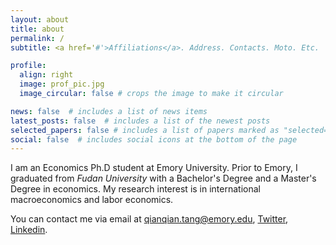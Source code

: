 ```yaml
---
layout: about
title: about
permalink: /
subtitle: <a href='#'>Affiliations</a>. Address. Contacts. Moto. Etc.

profile:
  align: right
  image: prof_pic.jpg
  image_circular: false # crops the image to make it circular

news: false  # includes a list of news items
latest_posts: false  # includes a list of the newest posts
selected_papers: false # includes a list of papers marked as "selected={true}"
social: false  # includes social icons at the bottom of the page
---
```


I am an Economics Ph.D student at Emory University. Prior to Emory, I graduated from *Fudan University* with a Bachelor's Degree and a Master's Degree in economics. My research interest is in international macroeconomics and labor economics.

You can contact me via email at [qianqian.tang@emory.edu](qianqian.tang@emory.edu), [Twitter](https://twitter.com/Ivy_Tang2), [Linkedin](www.linkedin.com/in/qianqian-tang-572566174).

